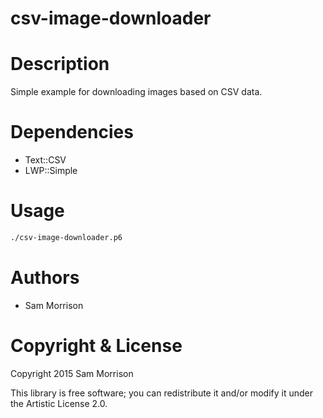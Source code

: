 csv-image-downloader
====================

Description
===========

Simple example for downloading images based on CSV data.

Dependencies
============

* Text::CSV
* LWP::Simple

Usage
=====

```bash
./csv-image-downloader.p6
```

Authors
=======

  * Sam Morrison

Copyright & License
=====================

Copyright 2015 Sam Morrison

This library is free software; you can redistribute it and/or modify it under the Artistic License 2.0.
